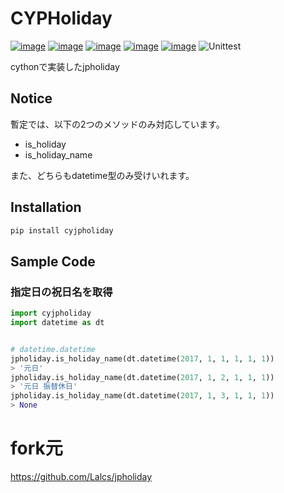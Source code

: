 # CYPHoliday
[![image](https://img.shields.io/pypi/v/jpholiday.svg)](https://pypi.org/project/jpholiday/)
[![image](https://img.shields.io/pypi/l/jpholiday.svg)](https://pypi.org/project/jpholiday/)
[![image](https://img.shields.io/pypi/pyversions/jpholiday.svg)](https://pypi.org/project/jpholiday/)
[![image](https://img.shields.io/github/contributors/lalcs/jpholiday.svg)](https://github.com/lalcs/jpholiday/graphs/contributors)
[![image](https://img.shields.io/pypi/dm/jpholiday)](https://pypistats.org/packages/jpholiday)
![Unittest](https://github.com/Lalcs/jpholiday/workflows/Unittest/badge.svg)


cythonで実装したjpholiday


## Notice
暫定では、以下の2つのメソッドのみ対応しています。
- is_holiday
- is_holiday_name

また、どちらもdatetime型のみ受けいれます。

## Installation


```bash
pip install cyjpholiday
```

## Sample Code
### 指定日の祝日名を取得
```python
import cyjpholiday
import datetime as dt


# datetime.datetime
jpholiday.is_holiday_name(dt.datetime(2017, 1, 1, 1, 1, 1))
> '元日'
jpholiday.is_holiday_name(dt.datetime(2017, 1, 2, 1, 1, 1))
> '元日 振替休日'
jpholiday.is_holiday_name(dt.datetime(2017, 1, 3, 1, 1, 1))
> None
```

# fork元
https://github.com/Lalcs/jpholiday
